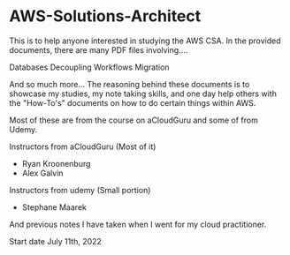 # AWS-Solutions-Architect

This is to help anyone interested in studying the AWS CSA.
In the provided documents, there are many PDF files involving....

Databases
Decoupling Workflows
Migration

And so much more...
The reasoning behind these documents is to showcase my studies, my note taking skills, and one day help others with the "How-To's" documents on how to do certain things within AWS.


Most of these are from the course on aCloudGuru and some of from Udemy.

Instructors from aCloudGuru (Most of it)
  - Ryan Kroonenburg
  - Alex Galvin

Instructors from udemy (Small portion)
  - Stephane Maarek

And previous notes I have taken when I went for my cloud practitioner.

Start date July 11th, 2022
